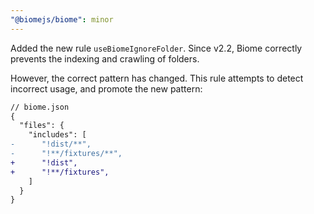 ```yaml
---
"@biomejs/biome": minor
---
```


Added the new rule `useBiomeIgnoreFolder`. Since v2.2, Biome correctly prevents the indexing and crawling of folders.

However, the correct pattern has changed. This rule attempts to detect incorrect usage, and promote the new pattern:

```diff
// biome.json
{
  "files": {
    "includes": [
-      "!dist/**",
-      "!**/fixtures/**",
+      "!dist",
+      "!**/fixtures",
    ]
  }
}
```
